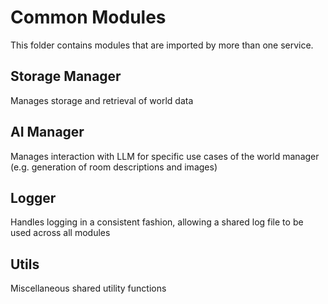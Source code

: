 # Common Modules

This folder contains modules that are imported by more than one service.

## Storage Manager

Manages storage and retrieval of world data

## AI Manager

Manages interaction with LLM for specific use cases of the world manager (e.g. generation of room descriptions and images)

## Logger

Handles logging in a consistent fashion, allowing a shared log file to be used across all modules

## Utils

Miscellaneous shared utility functions
